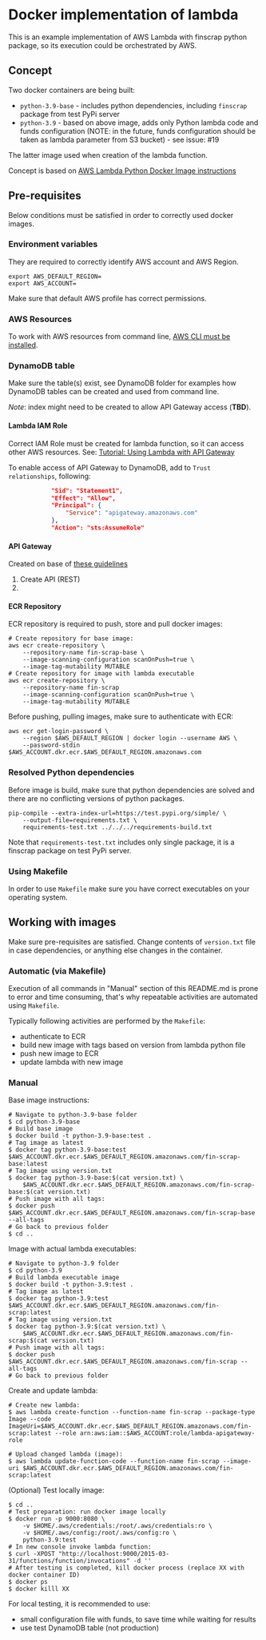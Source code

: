 # Docker implementation of lambda

This is an example implementation of AWS Lambda with finscrap python package, so its execution could be orchestrated by AWS.

## Concept

Two docker containers are being built:
- `python-3.9-base` - includes python dependencies, including `finscrap` package from test PyPi server
- `python-3.9` - based on above image, adds only Python lambda code and funds configuration (NOTE: in the future, funds configuration should be taken as lambda parameter from S3 bucket) - see issue: #19

The latter image used when creation of the lambda function.

Concept is based on [AWS Lambda Python Docker Image instructions](https://docs.aws.amazon.com/lambda/latest/dg/python-image.html#python-image-instructions)

## Pre-requisites

Below conditions must be satisfied in order to correctly used docker images.

### Environment variables

They are required to correctly identify AWS account and AWS Region.
```shell
export AWS_DEFAULT_REGION=
export AWS_ACCOUNT=
```

Make sure that default AWS profile has correct permissions.

### AWS Resources

To work with AWS resources from command line, [AWS CLI must be installed](https://docs.aws.amazon.com/cli/latest/userguide/getting-started-install.html).

### DynamoDB table

Make sure the table(s) exist, see DynamoDB folder for examples how DynamoDB tables can be created and used from command line.

*Note*: index might need to be created to allow API Gateway access (**TBD**).

#### Lambda IAM Role

Correct IAM Role must be created for lambda function, so it can access other AWS resources.
See: [Tutorial: Using Lambda with API Gateway](https://docs.aws.amazon.com/lambda/latest/dg/services-apigateway-tutorial.html#services-apigateway-tutorial-role)

To enable access of API Gateway to DynamoDB, add to `Trust relationships`, following:
```json
            "Sid": "Statement1",
            "Effect": "Allow",
            "Principal": {
                "Service": "apigateway.amazonaws.com"
            },
            "Action": "sts:AssumeRole"
```

#### API Gateway

Created on base of [these guidelines](https://aws.amazon.com/blogs/compute/using-amazon-api-gateway-as-a-proxy-for-dynamodb/)
1. Create API (REST)
2.

#### ECR Repository

ECR repository is required to push, store and pull docker images:

```shell
# Create repository for base image:
aws ecr create-repository \
    --repository-name fin-scrap-base \
    --image-scanning-configuration scanOnPush=true \
    --image-tag-mutability MUTABLE
# Create repository for image with lambda executable
aws ecr create-repository \
    --repository-name fin-scrap
    --image-scanning-configuration scanOnPush=true \
    --image-tag-mutability MUTABLE
```

Before pushing, pulling images, make sure to authenticate with ECR:
```shell
aws ecr get-login-password \
    --region $AWS_DEFAULT_REGION | docker login --username AWS \
    --password-stdin $AWS_ACCOUNT.dkr.ecr.$AWS_DEFAULT_REGION.amazonaws.com
```

### Resolved Python dependencies

Before image is build, make sure that python dependencies are solved and there are no conflicting versions of python packages.

```shell
pip-compile --extra-index-url=https://test.pypi.org/simple/ \
    --output-file=requirements.txt \
    requirements-test.txt ../../../requirements-build.txt
```

Note that `requirements-test.txt` includes only single package, it is a finscrap package on test PyPi server.

### Using Makefile

In order to use `Makefile` make sure you have correct executables on your operating system.


## Working with images

Make sure pre-requisites are satisfied.
Change contents of `version.txt` file in case dependencies, or anything else changes in the container.

### Automatic (via Makefile)

Execution of all commands in "Manual" section of this README.md is prone to error and time consuming, that's why repeatable activities are automated using `Makefile`.

Typically following activities are performed by the `Makefile`:
- authenticate to ECR
- build new image with tags based on version from lambda python file
- push new image to ECR
- update lambda with new image

### Manual

Base image instructions:

```shell
# Navigate to python-3.9-base folder
$ cd python-3.9-base
# Build base image
$ docker build -t python-3.9-base:test .
# Tag image as latest
$ docker tag python-3.9-base:test $AWS_ACCOUNT.dkr.ecr.$AWS_DEFAULT_REGION.amazonaws.com/fin-scrap-base:latest
# Tag image using version.txt
$ docker tag python-3.9-base:$(cat version.txt) \
    $AWS_ACCOUNT.dkr.ecr.$AWS_DEFAULT_REGION.amazonaws.com/fin-scrap-base:$(cat version.txt)
# Push image with all tags:
$ docker push $AWS_ACCOUNT.dkr.ecr.$AWS_DEFAULT_REGION.amazonaws.com/fin-scrap-base --all-tags
# Go back to previous folder
$ cd ..
```

Image with actual lambda executables:

```shell
# Navigate to python-3.9 folder
$ cd python-3.9
# Build lambda executable image
$ docker build -t python-3.9:test .
# Tag image as latest
$ docker tag python-3.9:test $AWS_ACCOUNT.dkr.ecr.$AWS_DEFAULT_REGION.amazonaws.com/fin-scrap:latest
# Tag image using version.txt
$ docker tag python-3.9:$(cat version.txt) \
    $AWS_ACCOUNT.dkr.ecr.$AWS_DEFAULT_REGION.amazonaws.com/fin-scrap:$(cat version.txt)
# Push image with all tags:
$ docker push $AWS_ACCOUNT.dkr.ecr.$AWS_DEFAULT_REGION.amazonaws.com/fin-scrap --all-tags
# Go back to previous folder
```

Create and update lambda:

```shell
# Create new lambda:
$ aws lambda create-function --function-name fin-scrap --package-type Image --code ImageUri=$AWS_ACCOUNT.dkr.ecr.$AWS_DEFAULT_REGION.amazonaws.com/fin-scrap:latest --role arn:aws:iam::$AWS_ACCOUNT:role/lambda-apigateway-role

# Upload changed lambda (image):
$ aws lambda update-function-code --function-name fin-scrap --image-uri $AWS_ACCOUNT.dkr.ecr.$AWS_DEFAULT_REGION.amazonaws.com/fin-scrap:latest
```

(Optional) Test locally image:

```shell
$ cd ..
# Test preparation: run docker image locally
$ docker run -p 9000:8080 \
    -v $HOME/.aws/credentials:/root/.aws/credentials:ro \
    -v $HOME/.aws/config:/root/.aws/config:ro \
    python-3.9:test
# In new console invoke lambda function:
$ curl -XPOST "http://localhost:9000/2015-03-31/functions/function/invocations" -d ''
# After testing is completed, kill docker process (replace XX with docker container ID)
$ docker ps
$ docker killl XX
```

For local testing, it is recommended to use:
- small configuration file with funds, to save time while waiting for results
- use test DynamoDB table (not production)
